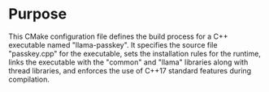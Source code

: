 # Purpose
This CMake configuration file defines the build process for a C++ executable named "llama-passkey". It specifies the source file "passkey.cpp" for the executable, sets the installation rules for the runtime, links the executable with the "common" and "llama" libraries along with thread libraries, and enforces the use of C++17 standard features during compilation.
